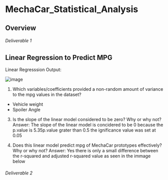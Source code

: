 # MechaCar_Statistical_Analysis

## Overview


###### *Deliverable 1* 
## Linear Regression to Predict MPG

Linear Regresssion Output: 

![image](https://user-images.githubusercontent.com/104601282/194176167-82ec19e4-103e-4ef9-9b8c-0e7624ccf211.png)

1. Which variables/coefficients provided a non-random amount of variance to the mpg values in the dataset?
  - Vehicle weight 
  - Spoiler Angle

3. Is the slope of the linear model considered to be zero? Why or why not?
    Answer: The slope of the linear model is concidered to be 0 because the p.value is 5.35p.value grater than 0.5  the ignificance value was set at 0.05
    
4. Does this linear model predict mpg of MechaCar prototypes effectively? Why or why not?
  Answer: Yes there is only a small difference between the r-squared and adjusted r-squared value as seen in the immage below


###### *Deliverable 2* 

